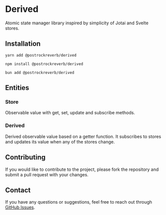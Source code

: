 # Derived

Atomic state manager library inspired by simplicity of Jotai and Svelte stores.

## Installation

`yarn add @postrockreverb/derived`

`npm install @postrockreverb/derived`

`bun add @postrockreverb/derived`

## Entities

### Store

Observable value with get, set, update and subscribe methods.

### Derived

Derived observable value based on a getter function. It subscribes to stores and updates its value when any of the stores change.

## Contributing

If you would like to contribute to the project, please fork the repository and submit a pull request with your changes.

## Contact

If you have any questions or suggestions, feel free to reach out through [GitHub Issues](https://github.com/postrockreverb/derived/issues).

